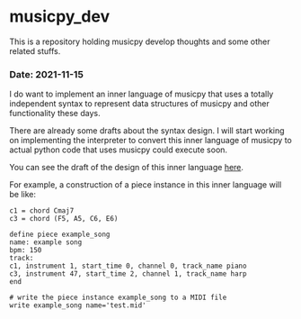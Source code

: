 # musicpy_dev
This is a repository holding musicpy develop thoughts and some other related stuffs.

### Date: 2021-11-15
I do want to implement an inner language of musicpy that uses a totally independent syntax to represent data structures of musicpy and other functionality these days.

There are already some drafts about the syntax design. I will start working on implementing the interpreter to convert this inner language of musicpy to actual python code that uses musicpy could execute soon.

You can see the draft of the design of this inner language [here](https://github.com/Rainbow-Dreamer/musicpy_dev/blob/main/musicpy%20mp%20language.md).

For example, a construction of a piece instance in this inner language will be like:
```
c1 = chord Cmaj7
c3 = chord (F5, A5, C6, E6)

define piece example_song
name: example song
bpm: 150
track:
c1, instrument 1, start_time 0, channel 0, track_name piano
c3, instrument 47, start_time 2, channel 1, track_name harp
end

# write the piece instance example_song to a MIDI file
write example_song name='test.mid'
```
